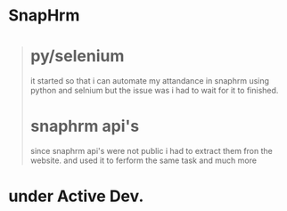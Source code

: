 # SnapHrm

> # py/selenium 
> it started so that i can automate my attandance in snaphrm using python and selnium but the issue was i had to wait for it to finished.
> # snaphrm api's
> since snaphrm api's were not public i had to extract them fron the website. and used it to ferform the same task and much more

# under Active Dev.
